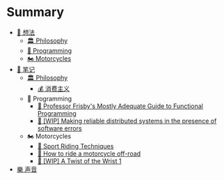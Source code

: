 # Summary

* [🧠 想法](README.md)
  * [🏛 Philosophy](Thoughts/Philosophy/README.md)
  * [🚀 Programming](Thoughts/Programming/README.md)
  * [🏍 Motorcycles](Thoughts/Motorcycles/README.md)
* [📖 笔记](Notes/README.md)
  * [🏛 Philosophy](Notes/Philosophy/README.md)
    * [💰 消费主义](Notes/Philosophy/consumerism.md)
  * 🚀 Programming
    * [📖 Professor Frisby's Mostly Adequate Guide to Functional Programming](Notes/Programming/fp-javascript.md)
    * [📖 [WIP] Making reliable distributed systems in the presence of software errors](Notes/Programming/armstrong-thesis-2003.md)
  * 🏍 Motorcycles
    * [📖 Sport Riding Techniques](Notes/Motorcycles/sport-riding-techniques.md)
    * [🔗 How to ride a motorcycle off-road](Notes/Motorcycles/offroad.md)
    * [📖 [WIP] A Twist of the Wrist 1](Notes/Motorcycles/a-twist-of-the-wrist-1.md)
* [樂 声音](Music/README.md)
